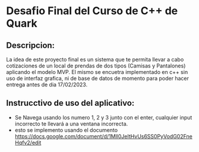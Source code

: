 # Desafio Final del Curso de C++ de Quark

## Descripcion:
La idea de este proyecto final es un sistema que te permita llevar a cabo cotizaciones de un local de prendas de dos tipos (Camisas y Pantalones) aplicando el modelo MVP. El mismo se encuetra implementado en c++ sin uso de interfaz grafica, ni de base de datos de momento para poder hacer entrega antes de dia 17/02/2023.

## Instrucctivo de uso del aplicativo:
- Se Navega usando los numero 1, 2 y 3 junto con el enter, cualquier input incorrecto te llevará a una ventana incorrecta.
- esto se implemento usando el documento <https://docs.google.com/document/d/1Mll0JeItHvUs6SS0PyVodG02FneHqfv2/edit>
